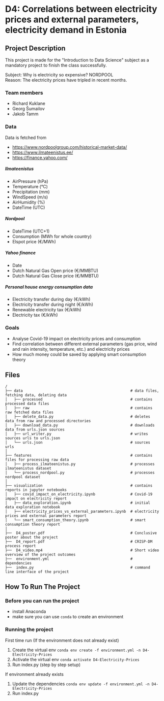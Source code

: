 # D4: Correlations between electricity prices and external parameters, electricity demand in Estonia
## Project Description
This project is made for the "Introduction to Data Science" subject as a mandatory project to finish the class successfully.

Subject: Why is electricity so expensive? NORDPOOL  
Reason: The electricity prices have tripled in recent months.

### Team members
 - Richard Kuklane
 - Georg Šumailov
 - Jakob Tamm

### Data
Data is fetched from
 - https://www.nordpoolgroup.com/historical-market-data/
 - https://www.ilmateenistus.ee/
 - https://finance.yahoo.com/

##### Ilmateenistus
 - AirPressure (hPa)
 - Temperature (°C)
 - Precipitation (mm)
 - WindSpeed (m/s)
 - AirHumidity (%)
 - DateTime (UTC)

##### Nordpool
 - DateTime (UTC+1)
 - Consumption (MWh for whole country)
 - Elspot price (€/MWh)

##### Yahoo finance
 - Date
 - Dutch Natural Gas Open price (€/MMBTU)
 - Dutch Natural Gas Close price (€/MMBTU)

##### Personal house energy consumption data
 - Electricity transfer during day (€/kWh)
 - Electricity transfer during night (€/kWh)
 - Renewable electricity tax (€/kWh)
 - Electricity tax (€/kWh)

### Goals
 - Analyse Covid-19 impact on electricity prices and consumption
 - Find correlation between different external parameters (gas price, wind and rain intensity, temperature, etc.) and electricity prices
 - How much money could be saved by applying smart consumption theory

## Files
```
/
├── data                                                 # data files, fetching data, deleting data
│   ├── processed                                        # contains processed data files
│   ├── raw                                              # contains raw fetched data files
│   ├── delete_data.py                                   # deletes data from raw and processed directories
│   ├── download_data.py                                 # downloads data from urls.json sources
│   ├── url_writer.py                                    # writes sources urls to urls.json
│   └── urls.json                                        # sources urls
│
├── features                                             # contains files for processing raw data
│   ├── process_ilmateenistus.py                         # processes ilmateenistus dataset
│   └── process_nordpool.py                              # processes nordpool dataset
│
├── visualization                                        # contains reports in jupyter notebooks
│   ├── covid_impact_on_electricity.ipynb                # Covid-19 impact on electricity report      
│   ├── data_exploration.ipynb                           # initial data exploration notebook
│   ├── electricity_prices_vs_external_parameters.ipynb  # electricity prices and external parameters report
│   └── smart_consumption_theory.ipynb                   # smart consumption theory report
│
├──  D4_poster.pdf                                       # Conclusive poster about the project
├──  D4_report.pdf                                       # CRISP-DM process report
├──  D4_video.mp4                                        # Short video overview of the project outcomes
├──  environment.yml                                     # dependencies
├──  index.py                                            # command line interface of the project
```
## How To Run The Project
### Before you can run the project
 - install Anaconda
 - make sure you can use `conda` to create an environment
### Running the project
First time run (If the environment does not already exist)
1. Create the virtual env `conda env create -f environment.yml -n D4-Electricity-Prices`
2. Activate the virtual env `conda activate D4-Electricity-Prices`
3. Run index.py (step by step setup)

If environment already exists
1. Update the dependencies `conda env update -f environment.yml -n D4-Electricity-Prices`
2. Run index.py
